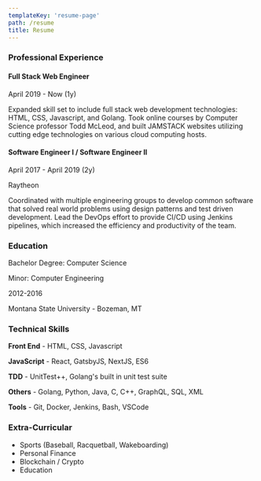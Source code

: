 ```yaml
---
templateKey: 'resume-page'
path: /resume
title: Resume
---
```


### Professional Experience

#### Full Stack Web Engineer

April 2019 - Now (1y)

Expanded skill set to include full stack web development technologies: HTML, CSS, Javascript, and Golang. Took online courses by Computer Science professor Todd McLeod, and built JAMSTACK websites utilizing cutting edge technologies on various cloud computing hosts.

#### Software Engineer I / Software Engineer II

April 2017 - April 2019 (2y)

Raytheon

Coordinated with multiple engineering groups to develop common software that solved real world problems using design patterns and test driven development. Lead the DevOps effort to provide CI/CD using Jenkins pipelines, which increased the efficiency and productivity of the team.

### Education

Bachelor Degree: Computer Science

Minor: Computer Engineering

2012-2016

Montana State University - Bozeman, MT

### Technical Skills

**Front End** - HTML, CSS, Javascript

**JavaScript** - React, GatsbyJS, NextJS, ES6

**TDD** - UnitTest++, Golang's built in unit test suite

**Others** - Golang, Python, Java, C, C++, GraphQL, SQL, XML

**Tools** - Git, Docker, Jenkins, Bash, VSCode

### Extra-Curricular

- Sports (Baseball, Racquetball, Wakeboarding)
- Personal Finance
- Blockchain / Crypto
- Education
